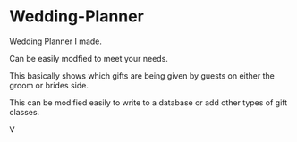 Wedding-Planner
===============

Wedding Planner I made.


Can be easily modfied to meet your needs. 

This basically shows which gifts are being given by guests on either
the groom or brides side.

This can be modified easily to write to a database or add other types of 
gift classes. 

V
